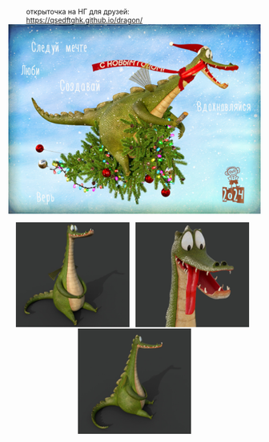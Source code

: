 &nbsp;&nbsp;&nbsp;&nbsp;&nbsp;&nbsp;&nbsp;&nbsp;&nbsp;открыточка на НГ для друзей:
<br>
&nbsp;&nbsp;&nbsp;&nbsp;&nbsp;&nbsp;&nbsp;&nbsp;&nbsp;https://qsedftghk.github.io/dragon/
<br>
![Preview](https://github.com/qsedftghk/dragon/blob/main/dragon.jpg)
<br>

<p align="center">
  <img src="https://github.com/qsedftghk/dragon/blob/main/dragon_01.jpg" width="45%">
&nbsp; 
  <img src="https://github.com/qsedftghk/dragon/blob/main/dragon_03.jpg" width="45%">
&nbsp; 
  <img src="https://github.com/qsedftghk/dragon/blob/main/dragon_02.jpg" width="45%">
</p>
